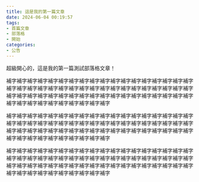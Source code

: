 ```yaml
---
title: 這是我的第一篇文章
date: 2024-06-04 00:19:57
tags: 
- 首篇文章
- 部落格
- 開始
categories:
- 公告
---
```


超級開心的，這是我的第一篇測試部落格文章！

<!-- more -->

補字補字補字補字補字補字補字補字補字補字補字補字補字補字補字補字補字補字補字補字補字補字補字補字補字補字補字補字補字補字補字補字補字補字補字補字補字補字補字補字補字補字補字補字補字補字補字補字補字補字補字補字補字補字補字補字補字補字補字補字補字補字補字補字

補字補字補字補字補字補字補字補字補字補字補字補字補字補字補字補字補字補字補字補字補字補字補字補字補字補字補字補字補字補字補字補字補字補字補字補字補字補字補字補字補字補字補字補字補字補字補字補字補字補字補字補字補字補字補字補字補字補字補字補字補字補字補字補字

補字補字補字補字補字補字補字補字補字補字補字補字補字補字補字補字補字補字補字補字補字補字補字補字補字補字補字補字補字補字補字補字補字補字補字補字補字補字補字補字補字補字補字補字補字補字補字補字補字補字補字補字補字補字補字補字補字補字補字補字補字補字補字補字